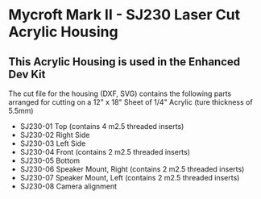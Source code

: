 # Mycroft Mark II - SJ230 Laser Cut Acrylic Housing

## This Acrylic Housing is used in the Enhanced Dev Kit
The cut file for the housing (DXF, SVG) contains the following parts arranged for cutting on a 12" x 18" Sheet of 1/4" Acrylic (ture thickness of 5.5mm)

* SJ230-01	Top (contains 4 m2.5 threaded inserts)
* SJ230-02	Right Side
* SJ230-03	Left Side
* SJ230-04	Front (contains 2 m2.5 threaded inserts)
* SJ230-05	Bottom
* SJ230-06	Speaker Mount, Right (contains 2 m2.5 threaded inserts)
* SJ230-07	Speaker Mount, Left (contains 2 m2.5 threaded inserts)
* SJ230-08	Camera alignment
